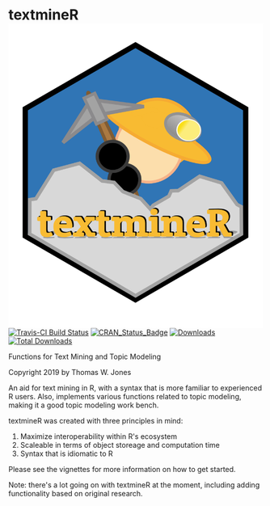 
# textmineR <img src="man/figures/textmineR_v8.png" align="right" alt="textmineR logo" />

[![Travis-CI Build Status](https://travis-ci.org/TommyJones/textmineR.svg?branch=master)](https://travis-ci.org/TommyJones/textmineR)
[![CRAN_Status_Badge](http://www.r-pkg.org/badges/version/textmineR)](https://cran.r-project.org/package=textmineR)
[![Downloads](https://cranlogs.r-pkg.org/badges/textmineR)](https://CRAN.R-project.org/package=textmineR)
[![Total Downloads](https://cranlogs.r-pkg.org/badges/grand-total/textmineR?color=orange)](https://CRAN.R-project.org/package=textmineR)



Functions for Text Mining and Topic Modeling 

Copyright 2019 by Thomas W. Jones

An aid for text mining in R, with a syntax that
    is more familiar to experienced R users. Also, implements various functions
    related to topic modeling, making it a good topic modeling work bench.
    

textmineR was created with three principles in mind:

1. Maximize interoperability within R's ecosystem 
2. Scaleable in terms of object storeage and computation time
3. Syntax that is idiomatic to R

Please see the vignettes for more information on how to get started.

Note: there's a lot going on with textmineR at the moment, including adding 
functionality based on original research. 

